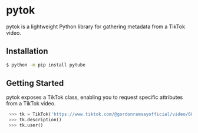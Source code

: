 # pytok
pytok is a lightweight Python library for gathering metadata from a TikTok video.

## Installation
```bash
$ python -m pip install pytube
```

## Getting Started
pytok exposes a TikTok class, enabling you to request specific attributes from a TikTok video.

```python
 >>> tk = TikTok('https://www.tiktok.com/@gordonramsayofficial/video/6898822706662231302?lang=en')
 >>> tk.description()
 >>> tk.user()
```
